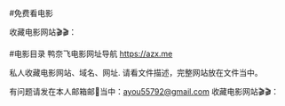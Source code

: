 #免费看电影

 收藏电影网站🎬🎬：
  
#电影目录
 鸭奈飞电影网址导航   https://azx.me
 
私人收藏电影网站、域名、网址.
请看文件描述，完整网站放在文件当中。

有问题请发在本人邮箱邮📮当中：ayou55792@gmail.com
收藏电影网站🎬🎬：
      
            
